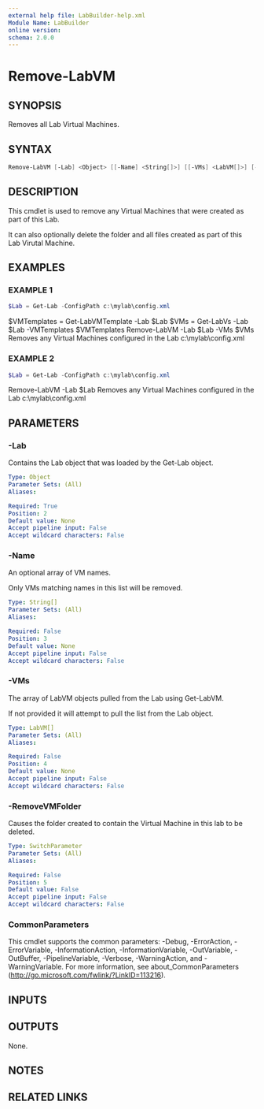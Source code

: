 ```yaml
---
external help file: LabBuilder-help.xml
Module Name: LabBuilder
online version:
schema: 2.0.0
---
```


# Remove-LabVM

## SYNOPSIS

Removes all Lab Virtual Machines.

## SYNTAX

```powershell
Remove-LabVM [-Lab] <Object> [[-Name] <String[]>] [[-VMs] <LabVM[]>] [-RemoveVMFolder] [<CommonParameters>]
```

## DESCRIPTION

This cmdlet is used to remove any Virtual Machines that were created as part of this
Lab.

It can also optionally delete the folder and all files created as part of this Lab
Virutal Machine.

## EXAMPLES

### EXAMPLE 1

```powershell
$Lab = Get-Lab -ConfigPath c:\mylab\config.xml
```

$VMTemplates = Get-LabVMTemplate -Lab $Lab
$VMs = Get-LabVs -Lab $Lab -VMTemplates $VMTemplates
Remove-LabVM -Lab $Lab -VMs $VMs
Removes any Virtual Machines configured in the Lab c:\mylab\config.xml

### EXAMPLE 2

```powershell
$Lab = Get-Lab -ConfigPath c:\mylab\config.xml
```

Remove-LabVM -Lab $Lab
Removes any Virtual Machines configured in the Lab c:\mylab\config.xml

## PARAMETERS

### -Lab

Contains the Lab object that was loaded by the Get-Lab object.

```yaml
Type: Object
Parameter Sets: (All)
Aliases:

Required: True
Position: 2
Default value: None
Accept pipeline input: False
Accept wildcard characters: False
```

### -Name

An optional array of VM names.

Only VMs matching names in this list will be removed.

```yaml
Type: String[]
Parameter Sets: (All)
Aliases:

Required: False
Position: 3
Default value: None
Accept pipeline input: False
Accept wildcard characters: False
```

### -VMs

The array of LabVM objects pulled from the Lab using Get-LabVM.

If not provided it will attempt to pull the list from the Lab object.

```yaml
Type: LabVM[]
Parameter Sets: (All)
Aliases:

Required: False
Position: 4
Default value: None
Accept pipeline input: False
Accept wildcard characters: False
```

### -RemoveVMFolder

Causes the folder created to contain the Virtual Machine in this lab to be deleted.

```yaml
Type: SwitchParameter
Parameter Sets: (All)
Aliases:

Required: False
Position: 5
Default value: False
Accept pipeline input: False
Accept wildcard characters: False
```

### CommonParameters

This cmdlet supports the common parameters: -Debug, -ErrorAction, -ErrorVariable, -InformationAction, -InformationVariable, -OutVariable, -OutBuffer, -PipelineVariable, -Verbose, -WarningAction, and -WarningVariable.
For more information, see about_CommonParameters (http://go.microsoft.com/fwlink/?LinkID=113216).

## INPUTS

## OUTPUTS

None.

## NOTES

## RELATED LINKS
